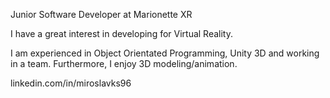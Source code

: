 Junior Software Developer at Marionette XR

I have a great interest in developing for Virtual Reality. 

I am experienced in Object Orientated Programming, Unity 3D and working in a team. Furthermore, I enjoy 3D modeling/animation.


linkedin.com/in/miroslavks96

<!---
- 👋 Hi, I’m @R33F33
- 👀 I’m interested in ...
- 🌱 I’m currently learning ...
- 💞️ I’m looking to collaborate on ...
- 📫 How to reach me ...


R33F33/R33F33 is a ✨ special ✨ repository because its `README.md` (this file) appears on your GitHub profile.
You can click the Preview link to take a look at your changes.
--->
